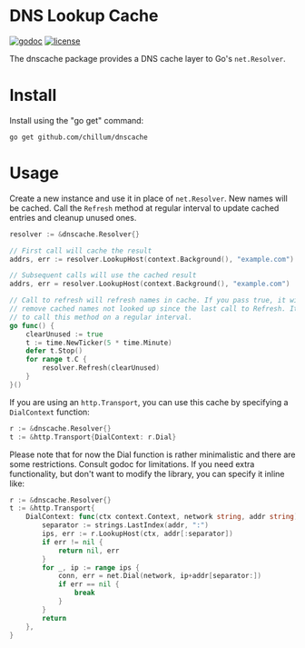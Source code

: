 # DNS Lookup Cache

[![godoc](http://img.shields.io/badge/godoc-reference-blue.svg?style=flat)](https://godoc.org/github.com/chillum/dnscache) [![license](http://img.shields.io/badge/license-MIT-red.svg?style=flat)](https://raw.githubusercontent.com/chillum/dnscache/master/LICENSE)

The dnscache package provides a DNS cache layer to Go's `net.Resolver`.

# Install

Install using the "go get" command:

```
go get github.com/chillum/dnscache
```

# Usage

Create a new instance and use it in place of `net.Resolver`. New names will be cached. Call the `Refresh` method at regular interval to update cached entries and cleanup unused ones.

```go
resolver := &dnscache.Resolver{}

// First call will cache the result
addrs, err := resolver.LookupHost(context.Background(), "example.com")

// Subsequent calls will use the cached result
addrs, err = resolver.LookupHost(context.Background(), "example.com")

// Call to refresh will refresh names in cache. If you pass true, it will also
// remove cached names not looked up since the last call to Refresh. It is a good idea
// to call this method on a regular interval.
go func() {
    clearUnused := true
    t := time.NewTicker(5 * time.Minute)
    defer t.Stop()
    for range t.C {
        resolver.Refresh(clearUnused)
    }
}()
```

If you are using an `http.Transport`, you can use this cache by specifying a `DialContext` function:

```go
r := &dnscache.Resolver{}
t := &http.Transport{DialContext: r.Dial}
```

Please note that for now the Dial function is rather minimalistic and there are some restrictions.
Consult godoc for limitations. If you need extra functionality, but don't want to modify the library, you can specify it inline like:

```go
r := &dnscache.Resolver{}
t := &http.Transport{
    DialContext: func(ctx context.Context, network string, addr string) (conn net.Conn, err error) {
        separator := strings.LastIndex(addr, ":")
        ips, err := r.LookupHost(ctx, addr[:separator])
        if err != nil {
            return nil, err
        }
        for _, ip := range ips {
            conn, err = net.Dial(network, ip+addr[separator:])
            if err == nil {
                break
            }
        }
        return
    },
}
```
